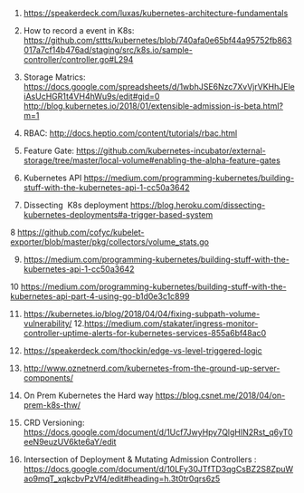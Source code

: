 1. https://speakerdeck.com/luxas/kubernetes-architecture-fundamentals
2. How to record a event in K8s: 
https://github.com/sttts/kubernetes/blob/740afa0e65bf44a95752fb863017a7cf14b476ad/staging/src/k8s.io/sample-controller/controller.go#L294

3. Storage Matrics:
https://docs.google.com/spreadsheets/d/1wbhJSE6Nzc7XvVjrVKHhJEleiAsUcHGR1t4VH4hWu9s/edit#gid=0
http://blog.kubernetes.io/2018/01/extensible-admission-is-beta.html?m=1

4. RBAC: 
http://docs.heptio.com/content/tutorials/rbac.html

5. Feature Gate:
https://github.com/kubernetes-incubator/external-storage/tree/master/local-volume#enabling-the-alpha-feature-gates

6. Kubernetes API
https://medium.com/programming-kubernetes/building-stuff-with-the-kubernetes-api-1-cc50a3642

7. Dissecting  K8s deployment
https://blog.heroku.com/dissecting-kubernetes-deployments#a-trigger-based-system

8 https://github.com/cofyc/kubelet-exporter/blob/master/pkg/collectors/volume_stats.go

9. https://medium.com/programming-kubernetes/building-stuff-with-the-kubernetes-api-1-cc50a3642

10 https://medium.com/programming-kubernetes/building-stuff-with-the-kubernetes-api-part-4-using-go-b1d0e3c1c899

11. https://kubernetes.io/blog/2018/04/04/fixing-subpath-volume-vulnerability/
12.https://medium.com/stakater/ingress-monitor-controller-uptime-alerts-for-kubernetes-services-855a6bf48ac0 

13. https://speakerdeck.com/thockin/edge-vs-level-triggered-logic

14. http://www.oznetnerd.com/kubernetes-from-the-ground-up-server-components/

15. On Prem Kubernetes the Hard way https://blog.csnet.me/2018/04/on-prem-k8s-thw/
16. CRD Versioning: https://docs.google.com/document/d/1Ucf7JwyHpy7QlgHIN2Rst_q6yT0eeN9euzUV6kte6aY/edit
17. Intersection of Deployment & Mutating Admission Controllers : https://docs.google.com/document/d/10LFy30JTfTD3qgCsBZ2S8ZpuWao9mqT_xqkcbvPzVf4/edit#heading=h.3t0tr0qrs6z5
